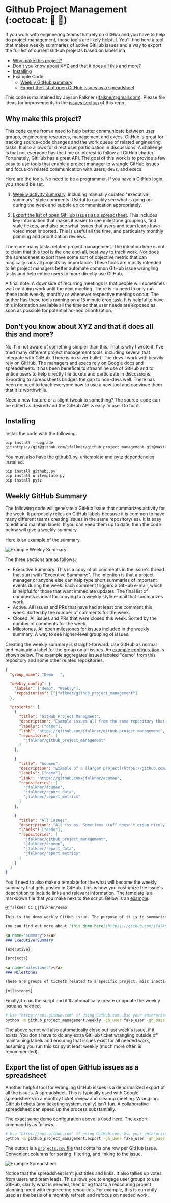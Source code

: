 Github Project Management (:octocat: :snake: :tada:)
===

If you work with engineering teams that rely on GitHub and you have to help do project management, these tools are likely helpful. You'll find here a tool that makes weekly summaries of active GitHub issues and a way to export the full list of current GitHub projects based on labels.ma

- [Why make this project?](#why-make-this-project)
- [Don't you know about XYZ and that it does all this and more?](#dont-you-know-about-xyz-and-that-it-does-all-this-and-more)
- [Installing](#installing)
- Example Code
  - [Weekly GitHub summary](#weekly-github-summary)
  - [Export the list of open GitHub issues as a spreadsheet](#export-the-list-of-open-github-issues-as-a-spreadsheet)

This code is maintained by Jayson Falkner (jfalkner@gmail.com). Please file
ideas for improvements in the [issues section](https://github.com/jfalkner/github_project_management/issues) of this repo.

Why make this project?
---

This code came from a need to help better communicate between user groups, engineering resources, management and execs. GitHub is great for tracking source-code changes and the work queue of related engineering tasks. It also allows for direct user participation in discussions. A challenge is that not everyone has the time or interest to follow all GitHub chatter. Fortunately, GitHub has a great API. The goal of this work is to provide a few easy to use tools that enable a project manager to wrangle GitHub issues and focus on related communication with users, devs, and execs.

Here are the tools. No need to be a programmer. If you have a GitHub login, you should be set.

1. [Weekly activity summary](#weekly-github-summary), including manually curated "executive summary" style comments. Useful to quickly see what is going on during the week and bubble up communication appropriately.

2. [Export the list of open GitHub issues as a spreadsheet](#export-the-list-of-open-github-issues-as-a-spreadsheet). This includes key information that makes it easier to see milestone groupings, find stale tickets, and also see what issues that users and team leads have voted most imported. This is useful all the time, and particulary monthly planning and prioritization reviews. 


There are many tasks related project management. The intention here is not to claim that this tool is the one end-all, best way to track work. Nor does the spreadsheet export have some sort of objective metric that can magically rank all projects by importance. These tools are mostly intended to let project managers better automate common GitHub issue wrangling tasks and help entice users to more directly use GitHub.

A final note. A downside of recurring meetings is that people will sometimes wait on doing work until the next meeting. There is no need to only run these tools weekly, monthly or whenever respective meetings occur. The author has these tools running on a 15 minute cron task. It is helpful to have this information available all the time so that user needs are exposed as soon as possible for potential ad-hoc prioritization.


Don't you know about XYZ and that it does all this and more?
---

No, I'm not aware of something simpler than this. That is why I wrote it. I've tried many different project management tools, including several that integrate with GitHub. There is no silver bullet. The devs I work with heavily rely on GitHub. The managers and execs rely on Google docs and spreadsheets. It has been benefical to streamline use of GitHub and to entice users to help directly file tickets and participate in discussions. Exporting to spreadsheets bridges the gap to non-devs well. There has been no need to teach everyone how to use a new tool and convince them that it is worthwhile.

Need a new feature or a slight tweak to something? The source-code can be edited as desired and the GitHub API is easy to use. Go for it.


Installing
---

Install the code with the following.

```
pip install --upgrade git+https://git@github.com/jfalkner/github_project_management.git@master#egg=github_project_management
```

You must also have the [github3.py](https://github3py.readthedocs.org/en/master/index.html), [uritemplate](https://github.com/sigmavirus24/uritemplate) and [pytz](http://pytz.sourceforge.net) dependencies installed.

```
pip install github3.py
pip install uritemplate.py
pip install pytz
```


Weekly GitHub Summary
---

The following code will generate a GitHub issue that summarizes activity for the week. It purposely relies on GitHub labels because it is common to have many different teams creating issues in the same repository(ies). It is easy to edit and maintain labels. If you can keep them up to date, then the code below will give a weekly summary.

Here is an example of the summary.

![Example Weekly Summary](demo/example_weekly.png)

The three sections are as follows:

- Executive Summary. This is a copy of all comments in the issue's thread that start with "Executive Summary:". The intention is that a project manager or anyone else can help type short summaries of important events during the week. Each comment triggers a GitHub e-mail, which is helpful for those that want immediate updates. The final list of comments is ideal for copying to a weekly style e-mail that summarizes work.
- Active. All issues and PRs that have had at least one comment this week. Sorted by the number of comments for the week.
- Closed. All issues and PRs that were closed this week. Sorted by the number of comments for the week.
- Milestones. All open milestones for issues included in the weekly summary. A way to see higher-level grouping of issues.

Creating the weekly summary is straight-forward. Use GitHub as normal and maintain a label for the group on all issues. An [example configuration](demo/example_config.json) is shown below. The example aggregates issues labeled "demo" from this repository and some other related repositories.

```json
{
  "group_name": "Demo   ",

  "weekly_config": {
    "labels": ["demo", "Weekly"],
    "repositories": ["jfalkner/github_project_management"]
  },

  "projects": [
    {
      "title": "GitHub Project Managment",
      "description": "Example issues all from the same repository that contains the main codebase. Rarely does everything end up in one repo. Further documentation for how this demo weekly issue was made is  [here](https://github.com/jfalkner/github_project_management).",
      "labels": ["demo"],
      "link": "https://github.com/jfalkner/github_project_management",
      "repositories": [
        "jfalkner/github_project_management"
      ]
    },

    {
      "title": "Acumen",
      "description": "Example of a [larger project](https://github.com/jfalkner/acumen) that uses code from several repositories. Each repo represents a package that is usable independently. Splitting up the code enforces some simplicty, strong interfaces, and makes maintenance of the individual components easier.",
      "labels": ["demo"],
      "link": "https://github.com/jfalkner/acumen",
      "repositories": [
        "jfalkner/acumen",
        "jfalkner/report_data",
        "jfalkner/report_metrics"
      ]
    },

    {
      "title": "All Issues",
      "description": "All issues. Sometimes stuff doesn't group nicely in to labeled projects and milestones.",
      "labels": ["demo"],
      "repositories": [
        "jfalkner/github_project_management",
        "jfalkner/acumen",
        "jfalkner/report_data",
        "jfalkner/report_metrics"
      ]
    }
  ]
}
```

You'll need to also make a template for the what will become the weekly summary that gets posted in GitHub. This is how you customize the issue's description to include links and relevant information. The template is a markdown file that you make next to the script. Below is an [example](demo/example_template.md).

```md
@jfalkner CC @jfalkner/demo

This is the demo weekly GitHub issue. The purpose of it is to summarize need work and related discussions. GitHub is used because it is the primary tool MyFakeCompany engineers use to track work and report progress.

You can find out more about [this demo here](https\://github.com/jfalkner/github_project_management).

<a name="summary"></a>
### Executive Summary

{executive}

{projects}

<a name="milestones"></a>
### Milestones

These are groups of tickets related to a specific project. misc inactive tickets are binned in the "Backlog" milestone.

{milestones}
```

Finally, to run the script and it'll automatically create or update the weekly issue as needed.

```bash
# Use "https://api.github.com" if using GitHub.com. Use your enterprise GH URL if a private instance. e.g. "https://github.mycompany.com"
python -m github_project_management.weekly -gh_user fake_user -gh_pass fake_password -gh_api https://api.github.com -template demo/example_template.md -config demo/example_config.json
```

The above script will also automatically close out last week's issue, if it exists. You don't have to do any extra GitHub ticket wrangling outside of maintaining labels and ensuring that issues exist for all needed work, assuming you run this scripy at least weekly (much more often is recommended).


Export the list of open GitHub issues as a spreadsheet
---

Another helpful tool for wrangling GitHub issues is a denormalized export of all the issues. A spreadsheet. This is typically used with Google spreadsheets in a monthly ticket review and cleanup meeting. Wrangling GitHub tickets (any ticketing system, really) isn't fun. A collaborative spreadsheet can speed up the process substantially.

The exact same [demo configuration](demo/example_config.json) above is used here. The export command is as follows.

```bash
# Use "https://api.github.com" if using GitHub.com. Use your enterprise GH URL if a private instance. e.g. "https://github.mycompany.com"
python -m github_project_management.export -gh_user fake_user -gh_pass fake_password -gh_api https://api.github.com -config demo/example_config.json
```

The output is a [`projects.csv` file](demo/projects.csv) that contains one row per GitHub issue. Convenient columns for sorting, filtering, and linking to the issue.

![Example Spreadsheet](demo/example_spreadsheet.png)

Notice that the spreadsheet isn't just titles and links. It also tallies up votes from users and team leads. This allows you to engage user groups to use GitHub, clarify what is needed, then bring that to a reoccuring project planning need with engineering resources. For example, this is currently used as the basis of a monthly refresh and refocus on needed work.
